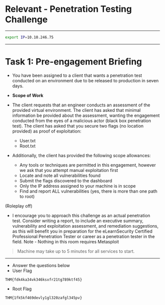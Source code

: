 # Relevant - Penetration Testing Challenge

---

```bash
export IP=10.10.246.75
```

---

# Task 1: Pre-engagement Briefing


* You have been assigned to a client that wants a penetration test conducted on an environment due to be released to production in seven days. 

* __Scope of Work__

* The client requests that an engineer conducts an assessment of the provided virtual environment. The client has asked that minimal information be provided about the assessment, wanting the engagement conducted from the eyes of a malicious actor (black box penetration test).  The client has asked that you secure two flags (no location provided) as proof of exploitation:

	* User.txt
	* Root.txt

* Additionally, the client has provided the following scope allowances:

	* Any tools or techniques are permitted in this engagement, however we ask that you attempt manual exploitation first
	* Locate and note all vulnerabilities found
	* Submit the flags discovered to the dashboard
	* Only the IP address assigned to your machine is in scope
	* Find and report ALL vulnerabilities (yes, there is more than one path to root)

(Roleplay off)

* I encourage you to approach this challenge as an actual penetration test. Consider writing a report, to include an executive summary, vulnerability and exploitation assessment, and remediation suggestions, as this will benefit you in preparation for the eLearnSecurity Certified Professional Penetration Tester or career as a penetration tester in the field.
Note - Nothing in this room requires Metasploit

> Machine may take up to 5 minutes for all services to start.

---

* Answer the questions below
* User Flag

```
THM{fdk4ka34vk346ksxfr21tg789ktf45}
```

* Root Flag


```
THM{1fk5kf469devly1gl320zafgl345pv}
```